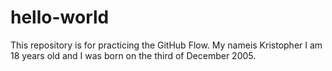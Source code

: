 # hello-world
This repository is for practicing the GitHub Flow.
My nameis Kristopher I am 18 years old and I was born on the third of December 2005.
